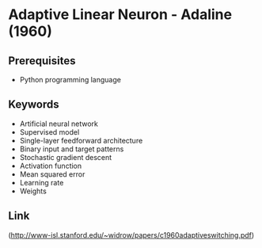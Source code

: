 # Adaptive Linear Neuron - Adaline (1960)
## Prerequisites
* Python programming language
## Keywords
* Artificial neural network
* Supervised model
* Single-layer feedforward architecture
* Binary input and target patterns
* Stochastic gradient descent 
* Activation function
* Mean squared error
* Learning rate
* Weights
## Link
(http://www-isl.stanford.edu/~widrow/papers/c1960adaptiveswitching.pdf)
